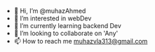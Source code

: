 - 👋 Hi, I’m @muhazAhmed
- 👀 I’m interested in webDev
- 🌱 I’m currently learning backend Dev
- 💞️ I’m looking to collaborate on 'Any'
- 📫 How to reach me muhazvla313@gmail.com

<!---
muhazAhmed/muhazAhmed is a ✨ special ✨ repository because its `README.md` (this file) appears on your GitHub profile.
You can click the Preview link to take a look at your changes.
--->
